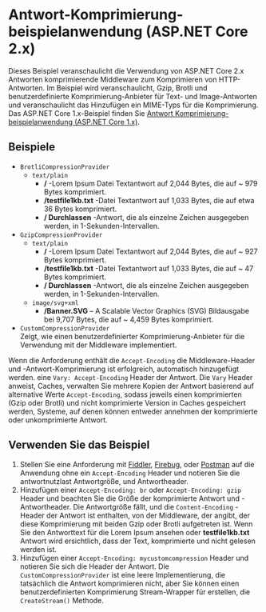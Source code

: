 # <a name="response-compression-sample-application-aspnet-core-2x"></a>Antwort-Komprimierung-beispielanwendung (ASP.NET Core 2.x)

Dieses Beispiel veranschaulicht die Verwendung von ASP.NET Core 2.x Antworten komprimierende Middleware zum Komprimieren von HTTP-Antworten. Im Beispiel wird veranschaulicht, Gzip, Brotli und benutzerdefinierte Komprimierung-Anbieter für Text- und Image-Antworten und veranschaulicht das Hinzufügen ein MIME-Typs für die Komprimierung. Das ASP.NET Core 1.x-Beispiel finden Sie [Antwort Komprimierung-beispielanwendung (ASP.NET Core 1.x)](https://github.com/aspnet/Docs/tree/master/aspnetcore/performance/response-compression/samples/1.x).

## <a name="examples-in-this-sample"></a>Beispiele

* `BrotliCompressionProvider`
  * `text/plain`
    * **/** -Lorem Ipsum Datei Textantwort auf 2,044 Bytes, die auf ~ 979 Bytes komprimiert.
    * **/testfile1kb.txt** -Datei Textantwort auf 1,033 Bytes, die auf etwa 36 Bytes komprimiert.
    * **/ Durchlassen** -Antwort, die als einzelne Zeichen ausgegeben werden, in 1-Sekunden-Intervallen.
* `GzipCompressionProvider`
  * `text/plain`
    * **/** -Lorem Ipsum Datei Textantwort auf 2,044 Bytes, die auf ~ 927 Bytes komprimiert.
    * **/testfile1kb.txt** -Datei Textantwort auf 1,033 Bytes, die auf ~ 47 Bytes komprimiert.
    * **/ Durchlassen** -Antwort, die als einzelne Zeichen ausgegeben werden, in 1-Sekunden-Intervallen.
  * `image/svg+xml`
    * **/Banner.SVG** – A Scalable Vector Graphics (SVG) Bildausgabe bei 9,707 Bytes, die auf ~ 4,459 Bytes komprimiert.
* `CustomCompressionProvider`<br>Zeigt, wie einen benutzerdefinierter Komprimierung-Anbieter für die Verwendung mit der Middleware implementiert.

Wenn die Anforderung enthält die `Accept-Encoding` die Middleware-Header und -Antwort-Komprimierung ist erfolgreich, automatisch hinzugefügt werden. eine `Vary: Accept-Encoding` Header der Antwort. Die `Vary` Header anweist, Caches, verwalten Sie mehrere Kopien der Antwort basierend auf alternative Werte `Accept-Encoding`, sodass jeweils einen komprimierten (Gzip oder Brotli) und nicht komprimierte Version in Caches gespeichert werden, Systeme, auf denen können entweder annehmen der komprimierte oder unkomprimierte Antwort.

## <a name="use-the-sample"></a>Verwenden Sie das Beispiel

1. Stellen Sie eine Anforderung mit [Fiddler](http://www.telerik.com/fiddler), [Firebug](http://getfirebug.com/), oder [Postman](https://www.getpostman.com/) auf die Anwendung ohne ein `Accept-Encoding` Header und notieren Sie die antwortnutzlast Antwortgröße, und Antwortheader.
1. Hinzufügen einer `Accept-Encoding: br` oder `Accept-Encoding: gzip` Header und beachten Sie die Größe der komprimierte Antwort und -Antwortheader. Die Antwortgröße fällt, und die `Content-Encoding` -Header der Antwort ist enthalten, von der Middleware, der angibt, der diese Komprimierung mit beiden Gzip oder Brotli aufgetreten ist. Wenn Sie den Antworttext für die Lorem Ipsum ansehen oder **testfile1kb.txt** Antwort wird ersichtlich, dass der Text, komprimierte und nicht gelesen werden ist.
1. Hinzufügen einer `Accept-Encoding: mycustomcompression` Header und notieren Sie sich die Header der Antwort. Die `CustomCompressionProvider` ist eine leere Implementierung, die tatsächlich die Antwort komprimieren nicht, aber Sie können einen benutzerdefinierten Komprimierung Stream-Wrapper für erstellen, die `CreateStream()` Methode.
